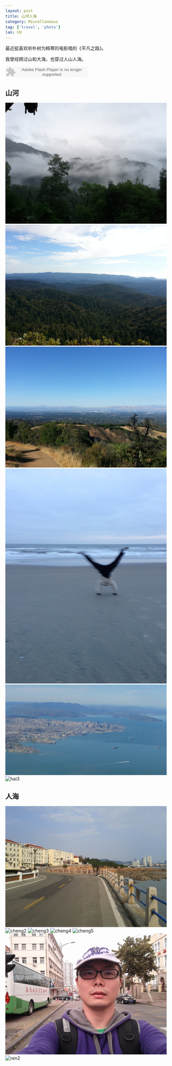 ```yaml
---
layout: post
title: 山河人海
category: Miscellaneous
tag: ['travel', 'photo']
lan: CH
---
```


最近挺喜欢听朴树为韩寒的电影唱的《平凡之路》。

我曾经跨过山和大海，也穿过人山人海。

<!--preview-->

<embed src="http://www.xiami.com/widget/0_1773346501/singlePlayer.swf" type="application/x-shockwave-flash" width="257" height="33" wmode="transparent"></embed>

## 山河

![shan1](/images/shanherenhai/shan1.jpg)
![shan2](/images/shanherenhai/shan2.jpg)
![shan3](/images/shanherenhai/shan3.jpg)
![hai1](/images/shanherenhai/hai1.jpg)
![hai2](/images/shanherenhai/hai2.jpg)
![hai3](/images/shanherenhai/hai3.jpg)

## 人海

![cheng1](/images/shanherenhai/cheng1.jpg)
![cheng2](/images/shanherenhai/cheng2.jpg)
![cheng3](/images/shanherenhai/cheng3.jpg)
![cheng4](/images/shanherenhai/cheng4.jpg)
![cheng5](/images/shanherenhai/cheng5.jpg)
![ren1](/images/shanherenhai/ren1.jpg)
![ren2](/images/shanherenhai/ren2.jpg)

